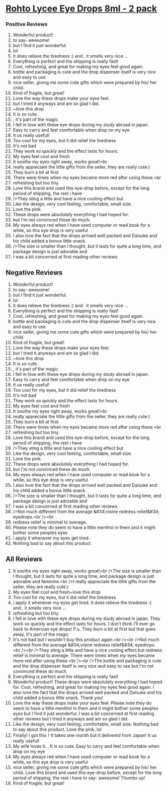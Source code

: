 # [Rohto Lycee Eye Drops 8ml - 2 pack](https://products.checkmycream.com/products/Rohto-Lycee-Eye-Drops-8ml-2-pack.html)

### Positive Reviews

<ol>
      <li>Wonderful product!</li>
      <li>to say- awesome!</li>
      <li>but I find it just wonderful.</li>
      <li>lol</li>
      <li>it does relieve the tiredness :) and.. it smells very nice ...</li>
      <li>Everything is perfect and the shipping is really fast!</li>
      <li>Cool, refreshing, and great for making my eyes feel good again.</li>
      <li>bottle and packaging is cute and the drop dispenser itself is very nice and easy to use</li>
      <li>nice seller, giving me some cute gifts which were prepared by his/ her child.</li>
      <li>Kind of fragile, but great!</li>
      <li>Love the way these drops make your eyes feel.</li>
      <li>but I tried it anyways and am so glad I did.</li>
      <li>~love this drop</li>
      <li>It is so cute.</li>
      <li>, it&#x27;s part of the magic</li>
      <li>I fell in love with these eye drops during my study abroad in japan.</li>
      <li>Easy to carry and feel comfortable when drop on my eye</li>
      <li>It us really useful!</li>
      <li>Too cool for my eyes, but it did relief the tiredness</li>
      <li>It&#x27;s not bad</li>
      <li>They work so quickly and the effect lasts for hours.</li>
      <li>My eyes feel cool and fresh</li>
      <li>It soothe my eyes right away, works great!&lt;br</li>
      <li>really appreciate the little gifts from the seller, they are really cute:)</li>
      <li>They burn a bit at first</li>
      <li>There were times when my eyes became more red after using these.&lt;br</li>
      <li>refreshing but too tiny.</li>
      <li>Love this brand and used this eye-drop before, except for the long period of shipping, the rest i have</li>
      <li>/&gt;They sting a little and have a nice cooling effect but</li>
      <li>Like the design, very cool feeling, comfortable, small size.</li>
      <li>Love the pink.</li>
      <li>These drops were absolutely everything I had hoped for.</li>
      <li>but I&#x27;m not convinced these do much.</li>
      <li>My eyes always red when I have used computer or read book for a while, so this eye drop is very useful</li>
      <li>I also love the fact that the drops arrived well packed and Daisuke and his child added a bonus little snack.</li>
      <li>/&gt;The size is smaller than I thought, but it lasts for quite a long time, and package design is just adorable and</li>
      <li>I was a bit concerned at first reading other reviews</li>
</ol>


<h2>Negative Reviews</h2>
<ol>
<li> Wonderful product!</li>
<li> to say- awesome!</li>
<li> but I find it just wonderful.</li>
<li> lol</li>
<li> it does relieve the tiredness :) and.. it smells very nice ...</li>
<li> Everything is perfect and the shipping is really fast!</li>
<li> Cool, refreshing, and great for making my eyes feel good again.</li>
<li> bottle and packaging is cute and the drop dispenser itself is very nice and easy to use</li>
<li> nice seller, giving me some cute gifts which were prepared by his/ her child.</li>
<li> Kind of fragile, but great!</li>
<li> Love the way these drops make your eyes feel.</li>
<li> but I tried it anyways and am so glad I did.</li>
<li> ~love this drop</li>
<li> It is so cute.</li>
<li> , it&#x27;s part of the magic</li>
<li> I fell in love with these eye drops during my study abroad in japan.</li>
<li> Easy to carry and feel comfortable when drop on my eye</li>
<li> It us really useful!</li>
<li> Too cool for my eyes, but it did relief the tiredness</li>
<li> It&#x27;s not bad</li>
<li> They work so quickly and the effect lasts for hours.</li>
<li> My eyes feel cool and fresh</li>
<li> It soothe my eyes right away, works great!&lt;br</li>
<li> really appreciate the little gifts from the seller, they are really cute:)</li>
<li> They burn a bit at first</li>
<li> There were times when my eyes became more red after using these.&lt;br</li>
<li> refreshing but too tiny.</li>
<li> Love this brand and used this eye-drop before, except for the long period of shipping, the rest i have</li>
<li> /&gt;They sting a little and have a nice cooling effect but</li>
<li> Like the design, very cool feeling, comfortable, small size.</li>
<li> Love the pink.</li>
<li> These drops were absolutely everything I had hoped for.</li>
<li> but I&#x27;m not convinced these do much.</li>
<li> My eyes always red when I have used computer or read book for a while, so this eye drop is very useful</li>
<li> I also love the fact that the drops arrived well packed and Daisuke and his child added a bonus little snack.</li>
<li> /&gt;The size is smaller than I thought, but it lasts for quite a long time, and package design is just adorable and</li>
<li> I was a bit concerned at first reading other reviews</li>
<li> /&gt;Not much different from the average &amp;#34;visine redness relief&amp;#34; eyedrops.&lt;br /&gt;&lt;br</li>
<li> redness relief is minimal to average.</li>
<li> Please note they do seem to have a little menthol in them and it might bother some peoples eyes</li>
<li> i apply it whenever my eyes get tired.</li>
<li> Nothing bad to say about this product.</li>
</ol>

<h2>All Reviews</h2>

<ol>
    <li> It soothe my eyes right away, works great!&lt;br /&gt;The size is smaller than I thought, but it lasts for quite a long time, and package design is just adorable and feminine.&lt;br /&gt;I really appreciate the little gifts from the seller, they are really cute:)</li>
    <li> My eyes feel cool and fresh~love this drop</li>
    <li> Too cool for my eyes, but it did relief the tiredness</li>
    <li> i apply it whenever my eyes get tired. it does relieve the tiredness :) and.. it smells very nice ...</li>
    <li> refreshing but too tiny.</li>
    <li> I fell in love with these eye drops during my study abroad in japan. They work so quickly and the effect lasts for hours. I don&#x27;t think I&#x27;ll ever go back to American eye drops! P.s. They burn a bit at first but that goes away, it&#x27;s part of the magic</li>
    <li> It&#x27;s not bad but I wouldn&#x27;t buy this product again.&lt;br /&gt;&lt;br /&gt;Not much different from the average &amp;#34;visine redness relief&amp;#34; eyedrops.&lt;br /&gt;&lt;br /&gt;They sting a little and have a nice cooling effect but redness relief is minimal to average. There were times when my eyes became more red after using these.&lt;br /&gt;&lt;br /&gt;The bottle and packaging is cute and the drop dispenser itself is very nice and easy to use but I&#x27;m not convinced these do much.</li>
    <li> Everything is perfect and the shipping is really fast!</li>
    <li> Wonderful product! These drops were absolutely everything I had hoped for. Cool, refreshing, and great for making my eyes feel good again. I also love the fact that the drops arrived well packed and Daisuke and his child added a bonus little snack. Thank you!</li>
    <li> Love the way these drops make your eyes feel. Please note they do seem to have a little menthol in them and it might bother some peoples eyes but I find it just wonderful. I was a bit concerned at first reading other reviews but I tried it anyways and am so glad I did.</li>
    <li> Like the design, very cool feeling, comfortable, small size. Nothing bad to say about this product. Love the pink. lol</li>
    <li> Finally! I got this！It takes one month but it delivered from Japan! It us really useful!</li>
    <li> My wife loves it... It is so cute. Easy to carry and feel comfortable when drop on my eye</li>
    <li> My eyes always red when I have used computer or read book for a while, so this eye drop is very useful</li>
    <li> nice seller, giving me some cute gifts which were prepared by his/ her child. Love this brand and used this eye-drop before, except for the long period of shipping, the rest i have to say- awesome! Thumbs up!</li>
    <li> Kind of fragile, but great!</li>
</ol>




